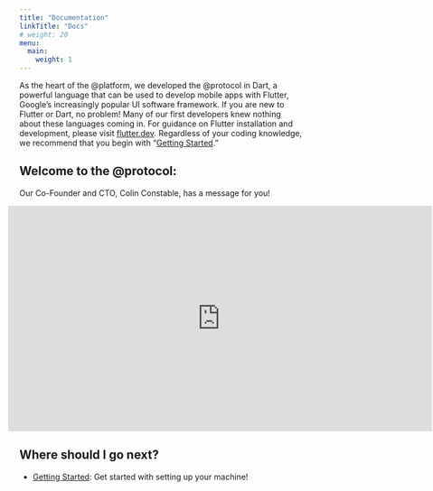 ```yaml
---
title: "Documentation"
linkTitle: "Docs"
# weight: 20
menu:
  main:
    weight: 1
---
```


As the heart of the @platform, we developed the @protocol in Dart, a powerful language that can be used to develop mobile apps with Flutter, Google’s increasingly popular UI software framework. If you are new to Flutter or Dart, no problem! Many of our first developers knew nothing about these languages coming in. For guidance on Flutter installation and development, please visit [flutter.dev](https://flutter.dev). Regardless of your coding knowledge, we recommend that you begin with “[Getting Started](/docs/get-started/).”


## Welcome to the @protocol:
Our Co-Founder and CTO, Colin Constable, has a message for you!

<iframe src="https://player.vimeo.com/video/472448831?title=0&amp;byline=0&amp;portrait=0" class="video-frame" style="position:relative;top:0;left:-20px;width:750px;height:400px;" frameborder="0" allow="autoplay; fullscreen" allowfullscreen="true"></iframe>


## Where should I go next?

* [Getting Started](/docs/get-started/): Get started with setting up your machine!

